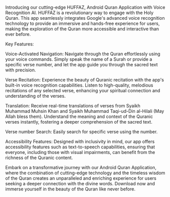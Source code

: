 
Introducing our cutting-edge HUFFAZ, Android Quran Application with Voice Recognition AI. HUFFAZ is a revolutionary way to engage with the Holy Quran. This app seamlessly integrates Google's advanced voice recognition technology to provide an immersive and hands-free experience for users, making the exploration of the Quran more accessible and interactive than ever before.

Key Features:

Voice-Activated Navigation: Navigate through the Quran effortlessly using your voice commands. Simply speak the name of a Surah or provide a specific verse number, and let the app guide you through the sacred text with precision.

Verse Recitation: Experience the beauty of Quranic recitation with the app's built-in voice recognition capabilities. Listen to high-quality, melodious recitations of any selected verse, enhancing your spiritual connection and understanding of the verses.

Translation: Receive real-time translations of verses from Syaikh Muhammad Muhsin Khan and Syaikh Muhammad Taqi-ud-Din al-Hilali (May Allah bless them). Understand the meaning and context of the Quranic verses instantly, fostering a deeper comprehension of the sacred text.

Verse number Search: Easily search for specific verse using the number.

Accessibility Features: Designed with inclusivity in mind, our app offers accessibility features such as text-to-speech capabilities, ensuring that everyone, including those with visual impairments, can benefit from the richness of the Quranic content.

Embark on a transformative journey with our Android Quran Application, where the combination of cutting-edge technology and the timeless wisdom of the Quran creates an unparalleled and enriching experience for users seeking a deeper connection with the divine words. Download now and immerse yourself in the beauty of the Quran like never before.
